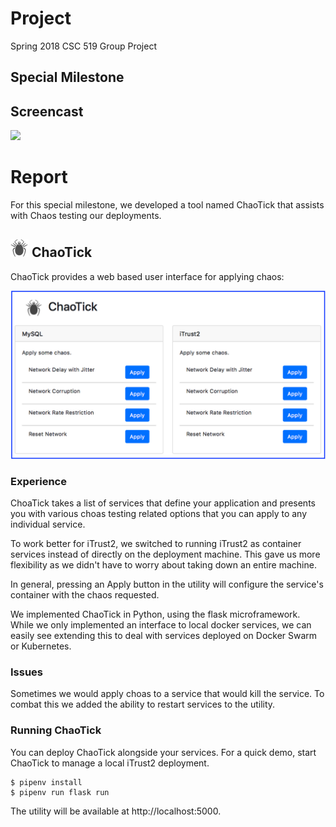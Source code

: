 # Project
Spring 2018 CSC 519 Group Project

## Special Milestone

## Screencast

[![](https://img.youtube.com/vi/qiu9llwjjVM/hqdefault.jpg)](https://youtu.be/qiu9llwjjVM)


# Report

For this special milestone, we developed a tool named ChaoTick that assists with Chaos testing our deployments.

## ![](static/tick-sm.png) ChaoTick

ChaoTick provides a web based user interface for applying chaos:

![](static/ScreenShot.png)

### Experience

ChoaTick takes a list of services that define your application and presents you with various choas testing related options that you can apply to any individual service.

To work better for iTrust2, we switched to running iTrust2 as container services instead of directly on the deployment machine. This gave us more flexibility as we didn't have to worry about taking down an entire machine.

In general, pressing an Apply button in the utility will configure the service's container with the chaos requested.

We implemented ChaoTick in Python, using the flask microframework. While we only implemented an interface to local docker services, we can easily see extending this to deal with services deployed on Docker Swarm or Kubernetes.

### Issues

Sometimes we would apply choas to a service that would kill the service. To combat this we added the ability to restart services to the utility.


### Running ChaoTick

You can deploy ChaoTick alongside your services. For a quick demo, start ChaoTick to manage a local iTrust2 deployment.

```sh-session
$ pipenv install
$ pipenv run flask run
```

The utility will be available at http://localhost:5000.

